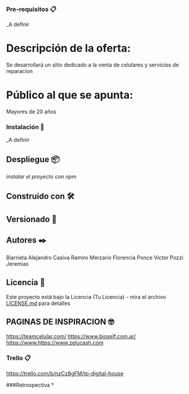 



### Pre-requisitos 📋

_A definir

# Descripción de la oferta:
 Se desarrollará un sitio dedicado a la venta de celulares y servicios de reparacion

# Público al que se apunta:
 Mayores de 20 años

### Instalación 🔧

_A definir


## Despliegue 📦

_instalar el proyecto con npm_

## Construido con 🛠️



## Versionado 📌

## Autores ✒️
Biarrieta Alejandro
Casiva Ramiro
Merzario Florencia
Ponce Victor
Pozzi Jeremias



## Licencia 📄

Este proyecto está bajo la Licencia (Tu Licencia) - mira el archivo [LICENSE.md](LICENSE.md) para detalles

## PAGINAS DE INSPIRACION  🤓
https://teamcelular.com/
https://www.bioself.com.ar/	
https://www.https://www.zelucash.com

### Trello 📋
https://trello.com/b/nzCz8gFM/tp-digital-house

###Retrospectiva
* 	